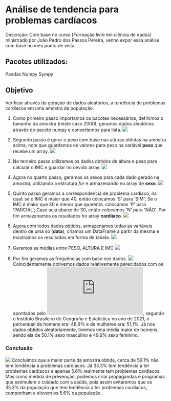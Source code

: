 # Análise de tendencia para problemas cardíacos

Descrição: Com base no curso [Formação livre em ciência de dados] ministrado por João Pedro dos Passos Pereira, venho expor essa análise com base no meu ponto de vista.

## Pacotes utilizados:

Pandas
Numpy
Sympy

## Objetivo

Verificar através da geração de dados aleatórios, a tendência de problemas cardíacos em uma amostra da população.

1. Como primeiro passo importamos os pacotes necessários, definimos o tamanho da amostra (neste caso 2000), geramos dados aleatórios através do pacote numpy e convertemos para lista.
   ![](imagens/PrimeiraParte.PNG)

2. Segundo passo é gerar o peso com base nas alturas obtidas na amostra acima, note que guardamos os valores para peso na variável **peso** que recebe um array.
   ![](imagens/SegundaParte.PNG)

3. No terceiro passo utilizamos os dados obtidos de altura e peso para calcular o IMC e guardar no devido array.
   ![](imagens/TerceiraParte.PNG)

4. Agora no quarto passo, geramos os sexos para cada dado gerado na amostra, utilizando a estrutura _for_ e armazenando no array de **sexo**.
   ![](imagens/QuartaParte.PNG)

5. Quinto passo geramos a correspondencia de problema cardiaco, na qual: se o IMC é maior que 40, então colocamos 'S' para 'SIM'; Se o IMC é maior que 30 e menor que quarenta, colocamos 'P' para 'PARCIAL'; Caso seja abaixo de 30, então colocamos 'N' para 'NÃO'. Por fim armazenamos os resultados no array **cardiiaco**.
   ![](imagens/QuintaParte.PNG)

6. Agora com todos dados obtidos, armazenamos todas as variáveis dentro de uma só (**data**), criamos um DataFrame a partir da mesma e mostramos os resultados em forma de tabela.
   ![](imagens/SextaParte.PNG)

7. Geramos as médias entre PESO, ALTURA E IMC
   ![](imagens/SetimaParte.PNG)

8. Por fim geramos as frequências com base nos dados.
   ![](imagens/OitavaParte1.PNG)
   Coincidentemente obtivemos dados relativamente parecidados com os apontados pelo ![IBGE](https://educa.ibge.gov.br/jovens/conheca-o-brasil/populacao/18320-quantidade-de-homens-e-mulheres.html#:~:text=Segundo%20dados%20da%20PNAD%20Cont%C3%ADnu,51%2C1%25%20de%20mulheres.), segundo o Instituto Brasileiro de Geografia e Estatistica no ano de 2021, o percentual de homens era: 48,9% e de mulheres era: 51,1%. Já nos dados obtidos aleatóriamente, tivemos uma média maior de homens, sendo ela de 50.1% sexo masculino e 49.9% sexo feminino.

### Conclusão

![](imagens/OitavaParte2.PNG)
Concluimos que a maior parte da amostra obtida, cerca de 59.1% não tem tendência a problemas cardíacos. Já 35.3% tem tendência a ter problemas cardíacos e apenas 5.6% realmente tem problemas cardíacos. Mas como medida de prevenção, podemos criar propagandas e programas que estimulem o cuidado com a saúde, pois assim evitaremos que os 35.3% da população que tem tendência a ter problemas cardíacos, componham e elevem os 5.6% da população.
